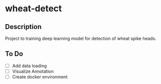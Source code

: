 # wheat-detect

## Description
Project to training deep learning model for detection of wheat spike heads.

## To Do
- [ ] Add data loading
- [ ] Visualize Annotation
- [ ] Create docker environment
